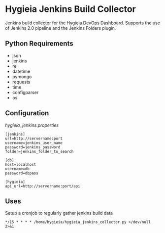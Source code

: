 # Hygieia Jenkins Build Collector

Jenkins build collector for the Hygieia DevOps Dashboard.  Supports the use of Jenkins 2.0 pipeline and the Jenkins Folders plugin.

## Python Requirements

* json
* jenkins
* re
* datetime
* pymongo
* requests
* time
* configparser
* os

## Configuration

*hygieia_jenkins.properties*
```
[jenkins]
url=http://servername:port
username=jenkins_user_name
password=jenkins_password
folder=jenkins_folder_to_search

[db]
host=localhost
username=db
password=dbpass

[hygieia]
api_url=http://servername:port/api
```

## Uses

Setup a cronjob to regularly gather jenkins build data

```
*/15 * * * * /home/hygieia/hygieia_jenkins_collector.py >/dev/null 2>&1
```
